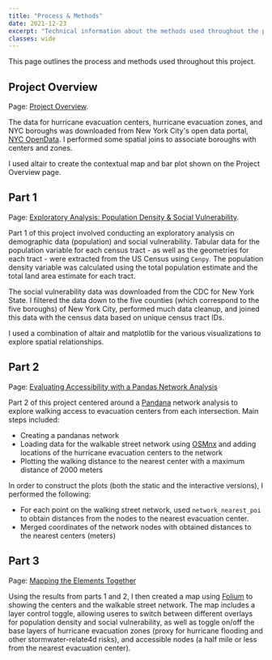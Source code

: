 ```yaml
---
title: "Process & Methods"
date: 2021-12-23
excerpt: "Technical information about the methods used throughout the project."
classes: wide
---
```

This page outlines the process and methods used throughout this project.

## Project Overview
Page: [Project Overview](https://jennaepstein.github.io/MUSA550-finalproject/overview/).

The data for hurricane evacuation centers, hurricane evacuation zones, and NYC boroughs was downloaded from New York City's open data portal, [NYC OpenData](https://opendata.cityofnewyork.us/). I performed some spatial joins to associate boroughs with centers and zones.

I used altair to create the contextual map and bar plot shown on the Project Overview page.


## Part 1
Page: [Exploratory Analysis: Population Density & Social Vulnerability](https://jennaepstein.github.io/MUSA550-finalproject/part1-exploratory-analysis/).

Part 1 of this project involved conducting an exploratory analysis on demographic data (population) and social vulnerability. Tabular data for the population variable for each census tract - as well as the geometries for each tract - were extracted from the US Census using `Cenpy`. The population density variable was calculated using the total population estimate and the total land area estimate for each tract.

The social vulnerability data was downloaded from the CDC for New York State. I filtered the data down to the five counties (which correspond to the five boroughs) of New York City, performed much data cleanup, and joined this data with the census data based on unique census tract IDs.

I used a combination of altair and matplotlib for the various visualizations to explore spatial relationships.


## Part 2
Page: [Evaluating Accessibility with a Pandas Network Analysis](https://jennaepstein.github.io/MUSA550-finalproject/part2-accessibility-to-centers/)

Part 2 of this project centered around a [Pandana](http://udst.github.io/pandana/) network analysis to explore walking access to evacuation centers from each intersection. Main steps included:
* Creating a pandanas network 
* Loading data for the walkable street network using [OSMnx](https://osmnx.readthedocs.io/en/stable/) and adding locations of the hurricane evacuation centers to the network
* Plotting the walking distance to the nearest center with a maximum distance of 2000 meters

In order to construct the plots (both the static and the interactive versions), I performed the following:
- For each point on the walking street network, used `network_nearest_poi` to obtain distances from the nodes to the nearest evacuation center.
- Merged coordinates of the network nodes with obtained distances to the nearest centers (meters)

## Part 3
Page: [Mapping the Elements Together](https://jennaepstein.github.io/MUSA550-finalproject/part3-folium-map/)

Using the results from parts 1 and 2, I then created a map using [Folium](https://python-visualization.github.io/folium/) to showing the centers and the walkable street network. The map includes a layer control toggle, allowing useres to switch between different overlays for population density and social vulnerability, as well as toggle on/off the base layers of hurricane evacuation zones (proxy for hurricane flooding and other stormwater-relate4d risks), and accessible nodes (a half mile or less from the nearest evacuation center).

